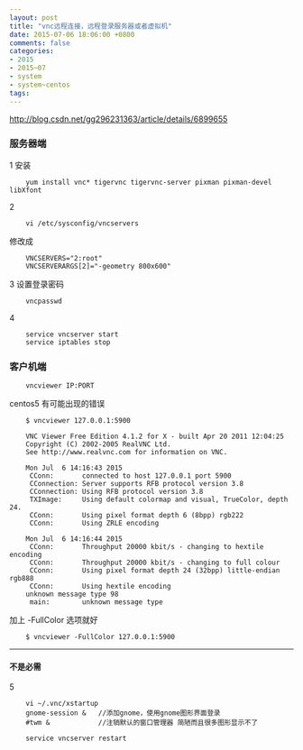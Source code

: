 ```yaml
---
layout: post
title: "vnc远程连接，远程登录服务器或者虚拟机"
date: 2015-07-06 18:06:00 +0800
comments: false
categories:
- 2015
- 2015~07
- system
- system~centos
tags:
---
```


http://blog.csdn.net/gg296231363/article/details/6899655

### 服务器端

1 安装
```
	yum install vnc* tigervnc tigervnc-server pixman pixman-devel libXfont
```

2 
```
	vi /etc/sysconfig/vncservers
```
  修改成 
```
	VNCSERVERS="2:root"
	VNCSERVERARGS[2]="-geometry 800x600"
```

3 设置登录密码
```
	vncpasswd
```

4
```
	service vncserver start
	service iptables stop
```

### 客户机端
```
	vncviewer IP:PORT
```

centos5 有可能出现的错误
```
	$ vncviewer 127.0.0.1:5900

	VNC Viewer Free Edition 4.1.2 for X - built Apr 20 2011 12:04:25
	Copyright (C) 2002-2005 RealVNC Ltd.
	See http://www.realvnc.com for information on VNC.

	Mon Jul  6 14:16:43 2015
	 CConn:       connected to host 127.0.0.1 port 5900
	 CConnection: Server supports RFB protocol version 3.8 
	 CConnection: Using RFB protocol version 3.8 
	 TXImage:     Using default colormap and visual, TrueColor, depth 24. 
	 CConn:       Using pixel format depth 6 (8bpp) rgb222
	 CConn:       Using ZRLE encoding

	Mon Jul  6 14:16:44 2015
	 CConn:       Throughput 20000 kbit/s - changing to hextile encoding
	 CConn:       Throughput 20000 kbit/s - changing to full colour
	 CConn:       Using pixel format depth 24 (32bpp) little-endian rgb888
	 CConn:       Using hextile encoding
	unknown message type 98
	 main:        unknown message type
```
加上 -FullColor 选项就好

```
	$ vncviewer -FullColor 127.0.0.1:5900
```

-----------

#### 不是必需
5
```
	vi ~/.vnc/xstartup
	gnome-session &   //添加gnome，使用gnome图形界面登录
	#twm &            //注销默认的窗口管理器 简陋而且很多图形显示不了

	service vncserver restart
```


